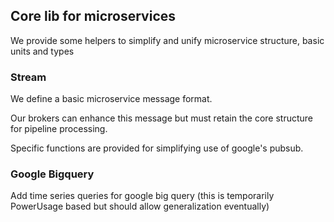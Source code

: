 ## Core lib for microservices

We provide some helpers to simplify and unify microservice structure,
basic units and types

### Stream

We define a basic microservice message format.

Our brokers can enhance this message but must retain the core structure for pipeline processing.

Specific functions are provided for simplifying use of google's pubsub.

### Google Bigquery

Add time series queries for google big query
(this is temporarily PowerUsage based but should allow generalization eventually)



